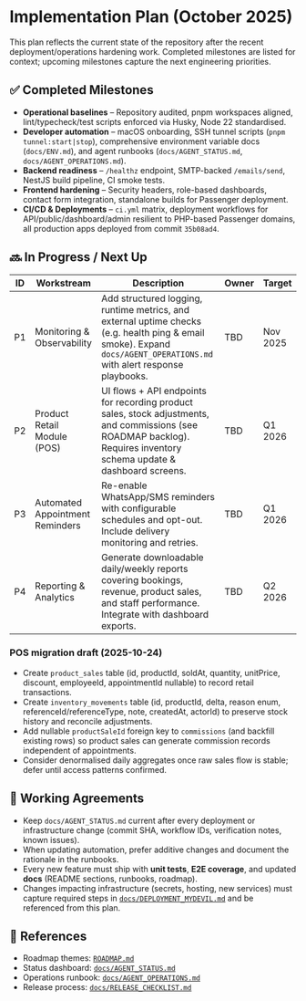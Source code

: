 # Implementation Plan (October 2025)

This plan reflects the current state of the repository after the recent deployment/operations hardening work. Completed milestones are listed for context; upcoming milestones capture the next engineering priorities.

## ✅ Completed Milestones

- **Operational baselines** – Repository audited, pnpm workspaces aligned, lint/typecheck/test scripts enforced via Husky, Node 22 standardised.
- **Developer automation** – macOS onboarding, SSH tunnel scripts (`pnpm tunnel:start|stop`), comprehensive environment variable docs (`docs/ENV.md`), and agent runbooks (`docs/AGENT_STATUS.md`, `docs/AGENT_OPERATIONS.md`).
- **Backend readiness** – `/healthz` endpoint, SMTP-backed `/emails/send`, NestJS build pipeline, CI smoke tests.
- **Frontend hardening** – Security headers, role-based dashboards, contact form integration, standalone builds for Passenger deployment.
- **CI/CD & Deployments** – `ci.yml` matrix, deployment workflows for API/public/dashboard/admin resilient to PHP-based Passenger domains, all production apps deployed from commit `35b08ad4`.

## 🔜 In Progress / Next Up

| ID | Workstream | Description | Owner | Target |
| --- | --- | --- | --- | --- |
| P1 | Monitoring & Observability | Add structured logging, runtime metrics, and external uptime checks (e.g. health ping & email smoke). Expand `docs/AGENT_OPERATIONS.md` with alert response playbooks. | TBD | Nov 2025 |
| P2 | Product Retail Module (POS) | UI flows + API endpoints for recording product sales, stock adjustments, and commissions (see ROADMAP backlog). Requires inventory schema update & dashboard screens. | TBD | Q1 2026 |
| P3 | Automated Appointment Reminders | Re-enable WhatsApp/SMS reminders with configurable schedules and opt-out. Include delivery monitoring and retries. | TBD | Q1 2026 |
| P4 | Reporting & Analytics | Generate downloadable daily/weekly reports covering bookings, revenue, product sales, and staff performance. Integrate with dashboard exports. | TBD | Q2 2026 |

### POS migration draft (2025-10-24)

- Create `product_sales` table (id, productId, soldAt, quantity, unitPrice, discount, employeeId, appointmentId nullable) to record retail transactions.
- Create `inventory_movements` table (id, productId, delta, reason enum, referenceId/referenceType, note, createdAt, actorId) to preserve stock history and reconcile adjustments.
- Add nullable `productSaleId` foreign key to `commissions` (and backfill existing rows) so product sales can generate commission records independent of appointments.
- Consider denormalised daily aggregates once raw sales flow is stable; defer until access patterns confirmed.

## 🧭 Working Agreements

- Keep `docs/AGENT_STATUS.md` current after every deployment or infrastructure change (commit SHA, workflow IDs, verification notes, known issues).
- When updating automation, prefer additive changes and document the rationale in the runbooks.
- Every new feature must ship with **unit tests**, **E2E coverage**, and updated **docs** (README sections, runbooks, roadmap).
- Changes impacting infrastructure (secrets, hosting, new services) must capture required steps in [`docs/DEPLOYMENT_MYDEVIL.md`](docs/DEPLOYMENT_MYDEVIL.md) and be referenced from this plan.

## 📌 References

- Roadmap themes: [`ROADMAP.md`](ROADMAP.md)
- Status dashboard: [`docs/AGENT_STATUS.md`](docs/AGENT_STATUS.md)
- Operations runbook: [`docs/AGENT_OPERATIONS.md`](docs/AGENT_OPERATIONS.md)
- Release process: [`docs/RELEASE_CHECKLIST.md`](docs/RELEASE_CHECKLIST.md)
